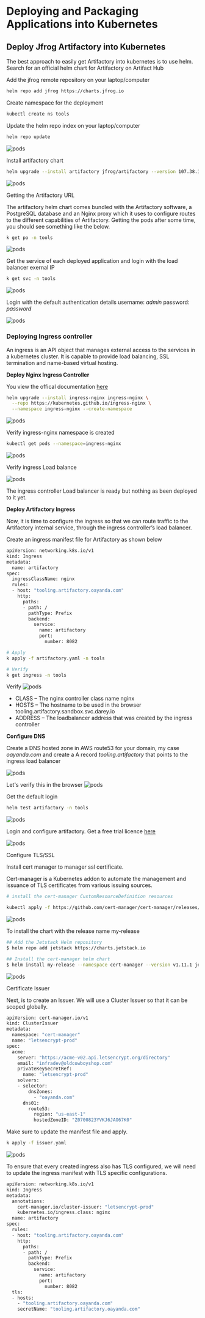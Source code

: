 # Deploying and Packaging Applications into Kubernetes

## Deploy Jfrog Artifactory into Kubernetes

The best approach to easily get Artifactory into kubernetes is to use helm.
Search for an official helm chart for Artifactory on Artifact Hub

Add the jfrog remote repository on your laptop/computer

```bash
helm repo add jfrog https://charts.jfrog.io
```

Create namespace for the deployment

```bash
kubectl create ns tools
```

Update the helm repo index on your laptop/computer

```bash
helm repo update
```

![pods](/images/1.png)

Install artifactory chart

```bash
helm upgrade --install artifactory jfrog/artifactory --version 107.38.10 -n tools
```

![pods](/images/2.png)

Getting the Artifactory URL

The artifactory helm chart comes bundled with the Artifactory software, a PostgreSQL database and an Nginx proxy which it uses to configure routes to the different capabilities of Artifactory. Getting the pods after some time, you should see something like the below.

```bash
k get po -n tools 
```

![pods](/images/3.png)

Get the service of each deployed application and login with the load balancer exernal IP

```bash
k get svc -n tools
```

![pods](/images/4.png)

Login with the default authentication details username: *admin* password: *password*

![pods](/images/5.png)

### Deploying Ingress controller 

An ingress is an API object that manages external access to the services in a kubernetes cluster. It is capable to provide load balancing, SSL termination and name-based virtual hosting.

**Deploy Nginx Ingress Controller**

You view the offical documentation [here](https://kubernetes.github.io/ingress-nginx/deploy/)

```bash
helm upgrade --install ingress-nginx ingress-nginx \
  --repo https://kubernetes.github.io/ingress-nginx \
  --namespace ingress-nginx --create-namespace
  ```

![pods](/images/6.png)

  Verify ingress-nginx namespace is created

  ```bash
  kubectl get pods --namespace=ingress-nginx
  ```

![pods](/images/7.png)

Verify ingress Load balance 

![pods](/images/8.png)

The ingress controller Load balancer is ready but nothing as been deployed to it yet.

**Deploy Artifactory Ingress**

Now, it is time to configure the ingress so that we can route traffic to the Artifactory internal service, through the ingress controller’s load balancer.

Create an ingress manifest file for Artifactory as shown below

```bash
apiVersion: networking.k8s.io/v1
kind: Ingress
metadata:
  name: artifactory
spec:
  ingressClassName: nginx
  rules:
  - host: "tooling.artifactory.oayanda.com"
    http:
      paths:
      - path: /
        pathType: Prefix
        backend:
          service:
            name: artifactory
            port:
              number: 8082
```

```bash
# Apply 
k apply -f artifactory.yaml -n tools

# Verify
k get ingress -n tools
```

Verify
![pods](/images/9.png)

- CLASS – The nginx controller class name nginx
- HOSTS – The hostname to be used in the browser tooling.artifactory.sandbox.svc.darey.io
- ADDRESS – The loadbalancer address that was created by the ingress controller

**Configure DNS**

Create a DNS hosted zone in AWS route53 for your domain, my case *oayanda.com* and create a A record *tooling.artifactory* that points to the ingress load balancer

![pods](/images/10.png)

Let's verify this in the browser
![pods](/images/11.png)

Get the default login

```bash
helm test artifactory -n tools
```
![pods](/images/12.png) 

Login and configure artifactory. Get a free trial licence [here](https://jfrog.com/start-free/)

![pods](/images/13.png)

Configure TLS/SSL

Install cert manager to manager ssl certificate.

Cert-manager is a Kubernetes addon to automate the management and issuance of TLS certificates from various issuing sources.

```bash
# install the cert-manager CustomResourceDefinition resources

kubectl apply -f https://github.com/cert-manager/cert-manager/releases/download/v1.11.1/cert-manager.crds.yaml
```
![pods](/images/15.png)

 To install the chart with the release name my-release

```bash
## Add the Jetstack Helm repository
$ helm repo add jetstack https://charts.jetstack.io

## Install the cert-manager helm chart
$ helm install my-release --namespace cert-manager --version v1.11.1 jetstack/cert-manager
```

![pods](/images/16.png)

Certificate Issuer

Next, is to create an Issuer. We will use a Cluster Issuer so that it can be scoped globally.

```bash
apiVersion: cert-manager.io/v1
kind: ClusterIssuer
metadata:
  namespace: "cert-manager"
  name: "letsencrypt-prod"
spec:
  acme:
    server: "https://acme-v02.api.letsencrypt.org/directory"
    email: "infradev@oldcowboyshop.com"
    privateKeySecretRef:
      name: "letsencrypt-prod"
    solvers:
    - selector:
        dnsZones:
          - "oayanda.com"
      dns01:
        route53:
          region: "us-east-1"   
          hostedZoneID: "Z0700823YVKJ6JAO67K0"
```
Make sure to update the manifest file and apply.

```bash
k apply -f issuer.yaml
```
![pods](/images/17.png)

To ensure that every created ingress also has TLS configured, we will need to update the ingress manifest with TLS specific configurations.

```bash
apiVersion: networking.k8s.io/v1
kind: Ingress
metadata:
  annotations:
    cert-manager.io/cluster-issuer: "letsencrypt-prod"
    kubernetes.io/ingress.class: nginx
  name: artifactory
spec:
  rules:
  - host: "tooling.artifactory.oayanda.com"
    http:
      paths:
      - path: /
        pathType: Prefix
        backend:
          service:
            name: artifactory
            port:
              number: 8082
  tls:
  - hosts:
    - "tooling.artifactory.oayanda.com"
    secretName: "tooling.artifactory.oayanda.com"
```
